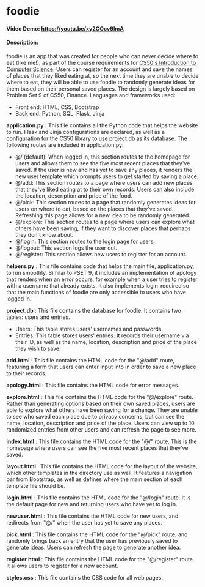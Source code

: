 # foodie
#### Video Demo:  <https://youtu.be/xy2COcv9lmA>
#### Description:
foodie is an app that was created for people who can never decide where to eat (like me!), as part of the course requirements for [CS50's Introduction to Computer Science](https://www.edx.org/course/introduction-computer-science-harvardx-cs50x). Users can register for an account and save the names of places that they liked eating at, so the next time they are unable to decide where to eat, they will be able to use foodie to randomly generate ideas for them based on their personal saved places.
The design is largely based on Problem Set 9 of CS50, Finance.
Languages and frameworks used:
* Front end: HTML, CSS, Bootstrap
* Back end: Python, SQL, Flask, Jinja

**application.py** :
This file contains all the Python code that helps the website to run. Flask and Jinja configurations are declared, as well as a configuration for the CS50 library to use project.db as its database. 
The following routes are included in application.py:
* @/ (default): When logged in, this section routes to the homepage for users and allows them to see the five most recent places that they've saved. If the user is new and has yet to save any places, it renders the new user template which prompts users to get started by saving a place.
* @/add: This section routes to a page where users can add new places that they've liked eating at to their own records. Users can also include the location, description and price of the food.
* @/pick: This section routes to a page that randomly generates ideas for users on where to eat, based on the places that they've saved. Refreshing this page allows for a new idea to be randomly generated.
* @/explore: This section routes to a page where users can explore what others have been saving, if they want to discover places that perhaps they don't know about.
* @/login: This section routes to the login page for users.
* @/logout: This section logs the user out. 
* @/register: This section allows new users to register for an account.

**helpers.py** :
This file contains code that helps the main file, application.py, to run smoothly. Similar to PSET 9, it includes an implementation of apology that renders when an error occurs, for example when a user tries to register with a username that already exists. It also implements login_required so that the main functions of foodie are only accessible to users who have logged in.

**project.db** :
This file contains the database for foodie. It contains two tables: users and entries.
* Users: This table stores users' usernames and passwords.
* Entries: This table stores users' entries. It records their username via their ID, as well as the name, location, description and price of the place they wish to save.

**add.html** :
This file contains the HTML code for the "@/add" route, featuring a form that users can enter input into in order to save a new place to their records.

**apology.html** :
This file contains the HTML code for error messages.

**explore.html** :
This file contains the HTML code for the "@/explore" route. Rather than generating options based on their own saved places, users are able to explore what others have been saving for a change. They are unable to see who saved each place due to privacy concerns, but can see the name, location, description and price of the place. Users can view up to 10 randomized entries from other users and can refresh the page to see more.

**index.html** :
This file contains the HTML code for the "@/" route. This is the homepage where users can see the five most recent places that they've saved. 

**layout.html** :
This file contains the HTML code for the layout of the website, which other templates in the directory use as well. It features a navigation bar from Bootstrap, as well as defines where the main section of each template file should be.

**login.html** :
This file contains the HTML code for the "@/login" route. It is the default page for new and returning users who have yet to log in.

**newuser.html** :
This file contains the HTML code for new users, and redirects from "@/" when the user has yet to save any places.

**pick.html** :
This file contains the HTML code for the "@/pick" route, and randomly brings back an entry that the user has previously saved to generate ideas. Users can refresh the page to generate another idea.

**register.html** :
This file contains the HTML code for the "@/register" route. It allows users to register for a new account.

**styles.css** :
This file contains the CSS code for all web pages.
